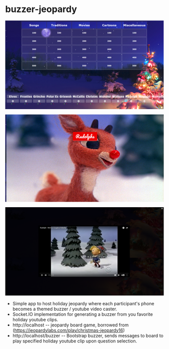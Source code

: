 # buzzer-jeopardy

![Board](https://raw.githubusercontent.com/x0ry/buzzer-jeopardy/master/files/ss1.png)

![Buzzer](https://raw.githubusercontent.com/x0ry/buzzer-jeopardy/master/files/ss2.png)

![BoardVideo](https://raw.githubusercontent.com/x0ry/buzzer-jeopardy/master/files/ss3.png)

*	Simple app to host holiday jeopardy where each participant's phone becomes a themed buzzer / youtube video caster.
*	Socket.IO implementation for generating a buzzer from you favorite holiday youtube clips.
*	http://localhost -- jeopardy board game, borrowed from (https://jeopardylabs.com/play/christmas-jeopardy16)
*	http://localhost/buzzer -- Bootstrap buzzer, sends messages to board to play specified holiday youtube clip upon question selection.